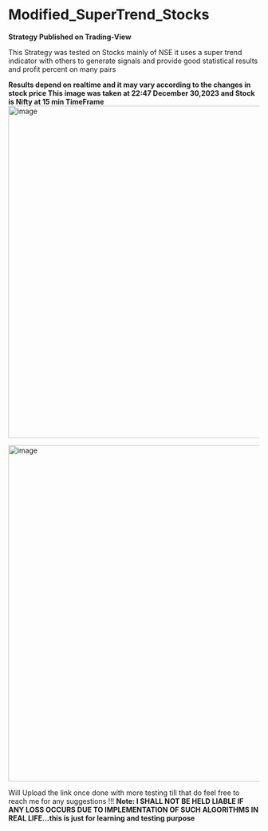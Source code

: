 # Modified_SuperTrend_Stocks

**Strategy Published on Trading-View**

This Strategy was tested on Stocks mainly of NSE it uses a super trend indicator with others to generate signals and provide good statistical results and profit percent on many pairs

**Results depend on realtime and it may vary according to the changes in stock price This image was taken at 22:47 December 30,2023 and Stock is Nifty at 15 min TimeFrame**
<img width="666" alt="image" src="https://github.com/vrmaverick/Modified_SuperTrend_Stocks/assets/119831329/db7867f5-bc1c-40d0-95e2-30bce6b6f245">

<img width="674" alt="image" src="https://github.com/vrmaverick/Modified_SuperTrend_Stocks/assets/119831329/3a8d9080-2283-4b05-a6ab-fa6303c0b4cd">

Will Upload the link once done with more testing till that do feel free to reach me for any suggestions !!!
**Note: I SHALL NOT BE HELD LIABLE IF ANY LOSS OCCURS DUE TO IMPLEMENTATION OF SUCH ALGORITHMS IN REAL LIFE...this is just for learning and testing purpose**
